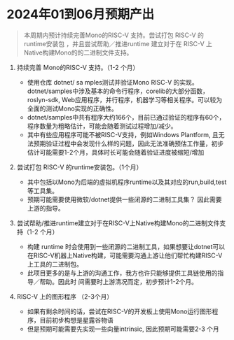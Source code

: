 # 2024年01到06月预期产出

> 本周期内预计持续完善Mono的RISC-V 支持。尝试打包 RISC-V 的 runtime安装包 ，并且尝试帮助／推进runtime 建立对于在 RISC-V 上Native构建Mono的的二进制文件支持。

1. 持续完善 Mono的RISC-V 支持。（1-2 个月）
   - 使用仓库 dotnet/ sa mples测试并验证Mono RISC-V 的实现。 dotnet/samples中涉及基本的命令行程序，corelib的大部分函数，roslyn-sdk, Web应用程序，并行程序，机器学习等相关程序。可以较为全面的测试Mono实现的正确性。
   - dotnet/samples中共有程序大约166个，目前已通过验证的程序有60个，程序数量为粗略估计，可能会随着测试过程增加/减少。
   - 其中有些应用程序可能不被RISC-V支持，例如Windows Plantform, 且无法预期验证过程中会发现什么样的问题，因此无法准确预估工作量，初步估计可能需要1-2个月，具体时长可能会随着验证进度被缩短/增加

2. 尝试打包 RISC-V 的runtime安装包。（1个月）
   - 其中包括以Mono为后端的虚拟机程序runtime以及其对应的run,build,test等工具集。
   - 预期可能需要使用微软/dotnet提供一些闭源的二进制工具集？ 因此需要上游的指导。

3. 尝试帮助/推进runtime建立对于在RISC-V上Native构建Mono的二进制文件支持（1-2 个月）
   - 构建 runtime 时会使用到一些闭源的二进制工具，如果想要让dotnet可以在RISC-V机器上Native构建，可能需要沟通上游让他们帮忙构建RISC-V上工具的二进制包。
   - 此项目更多的是与上游的沟通工作，我方也许只能够提供工具链使用的指导／帮助。因此时 间需要时上游清况而定，初步预计1-2个月。

4. RISC-V 上的图形程序 （2-3个月）
   - 如果有剩余时间的话，尝试在RISC-V的开发板上使用Mono运行图形程序，目前初步构想是星露谷物语
   - 但是预期可能需要先实现一些向量intrinsic, 因此预期可能需要2-3 个月

